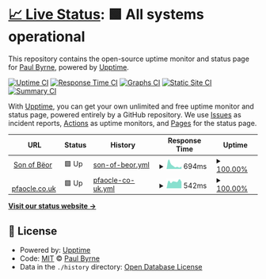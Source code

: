 # [📈 Live Status](https://pfaocle.github.io/beor-upptime): <!--live status--> **🟩 All systems operational**

This repository contains the open-source uptime monitor and status page for [Paul Byrne](http://pfaocle.co.uk/), powered by [Upptime](https://github.com/upptime/upptime).

[![Uptime CI](https://github.com/koj-co/upptime/workflows/Uptime%20CI/badge.svg)](https://github.com/koj-co/upptime/actions?query=workflow%3A%22Uptime+CI%22)
[![Response Time CI](https://github.com/koj-co/upptime/workflows/Response%20Time%20CI/badge.svg)](https://github.com/koj-co/upptime/actions?query=workflow%3A%22Response+Time+CI%22)
[![Graphs CI](https://github.com/koj-co/upptime/workflows/Graphs%20CI/badge.svg)](https://github.com/koj-co/upptime/actions?query=workflow%3A%22Graphs+CI%22)
[![Static Site CI](https://github.com/koj-co/upptime/workflows/Static%20Site%20CI/badge.svg)](https://github.com/koj-co/upptime/actions?query=workflow%3A%22Static+Site+CI%22)
[![Summary CI](https://github.com/koj-co/upptime/workflows/Summary%20CI/badge.svg)](https://github.com/koj-co/upptime/actions?query=workflow%3A%22Summary+CI%22)

With [Upptime](https://upptime.js.org), you can get your own unlimited and free uptime monitor and status page, powered entirely by a GitHub repository. We use [Issues](https://github.com/pfaocle/beor-upptime/issues) as incident reports, [Actions](https://github.com/pfaocle/beor-upptime/actions) as uptime monitors, and [Pages](https://pfaocle.github.io/beor-upptime) for the status page.

<!--start: status pages-->
<!-- This summary is generated by Upptime (https://github.com/upptime/upptime) -->
<!-- Do not edit this manually, your changes will be overwritten -->
<!-- prettier-ignore -->
| URL | Status | History | Response Time | Uptime |
| --- | ------ | ------- | ------------- | ------ |
| <img alt="" src="https://icons.duckduckgo.com/ip3/beor.pfaocle.co.uk.ico" height="13"> [Son of Bëor](https://beor.pfaocle.co.uk) | 🟩 Up | [son-of-beor.yml](https://github.com/pfaocle/beor-upptime/commits/HEAD/history/son-of-beor.yml) | <details><summary><img alt="Response time graph" src="./graphs/son-of-beor/response-time-week.png" height="20"> 694ms</summary><br><a href="https://pfaocle.github.io/beor-upptime/history/son-of-beor"><img alt="Response time 269" src="https://img.shields.io/endpoint?url=https%3A%2F%2Fraw.githubusercontent.com%2Fpfaocle%2Fbeor-upptime%2FHEAD%2Fapi%2Fson-of-beor%2Fresponse-time.json"></a><br><a href="https://pfaocle.github.io/beor-upptime/history/son-of-beor"><img alt="24-hour response time 452" src="https://img.shields.io/endpoint?url=https%3A%2F%2Fraw.githubusercontent.com%2Fpfaocle%2Fbeor-upptime%2FHEAD%2Fapi%2Fson-of-beor%2Fresponse-time-day.json"></a><br><a href="https://pfaocle.github.io/beor-upptime/history/son-of-beor"><img alt="7-day response time 694" src="https://img.shields.io/endpoint?url=https%3A%2F%2Fraw.githubusercontent.com%2Fpfaocle%2Fbeor-upptime%2FHEAD%2Fapi%2Fson-of-beor%2Fresponse-time-week.json"></a><br><a href="https://pfaocle.github.io/beor-upptime/history/son-of-beor"><img alt="30-day response time 620" src="https://img.shields.io/endpoint?url=https%3A%2F%2Fraw.githubusercontent.com%2Fpfaocle%2Fbeor-upptime%2FHEAD%2Fapi%2Fson-of-beor%2Fresponse-time-month.json"></a><br><a href="https://pfaocle.github.io/beor-upptime/history/son-of-beor"><img alt="1-year response time 290" src="https://img.shields.io/endpoint?url=https%3A%2F%2Fraw.githubusercontent.com%2Fpfaocle%2Fbeor-upptime%2FHEAD%2Fapi%2Fson-of-beor%2Fresponse-time-year.json"></a></details> | <details><summary><a href="https://pfaocle.github.io/beor-upptime/history/son-of-beor">100.00%</a></summary><a href="https://pfaocle.github.io/beor-upptime/history/son-of-beor"><img alt="All-time uptime 99.99%" src="https://img.shields.io/endpoint?url=https%3A%2F%2Fraw.githubusercontent.com%2Fpfaocle%2Fbeor-upptime%2FHEAD%2Fapi%2Fson-of-beor%2Fuptime.json"></a><br><a href="https://pfaocle.github.io/beor-upptime/history/son-of-beor"><img alt="24-hour uptime 100.00%" src="https://img.shields.io/endpoint?url=https%3A%2F%2Fraw.githubusercontent.com%2Fpfaocle%2Fbeor-upptime%2FHEAD%2Fapi%2Fson-of-beor%2Fuptime-day.json"></a><br><a href="https://pfaocle.github.io/beor-upptime/history/son-of-beor"><img alt="7-day uptime 100.00%" src="https://img.shields.io/endpoint?url=https%3A%2F%2Fraw.githubusercontent.com%2Fpfaocle%2Fbeor-upptime%2FHEAD%2Fapi%2Fson-of-beor%2Fuptime-week.json"></a><br><a href="https://pfaocle.github.io/beor-upptime/history/son-of-beor"><img alt="30-day uptime 100.00%" src="https://img.shields.io/endpoint?url=https%3A%2F%2Fraw.githubusercontent.com%2Fpfaocle%2Fbeor-upptime%2FHEAD%2Fapi%2Fson-of-beor%2Fuptime-month.json"></a><br><a href="https://pfaocle.github.io/beor-upptime/history/son-of-beor"><img alt="1-year uptime 99.99%" src="https://img.shields.io/endpoint?url=https%3A%2F%2Fraw.githubusercontent.com%2Fpfaocle%2Fbeor-upptime%2FHEAD%2Fapi%2Fson-of-beor%2Fuptime-year.json"></a></details>
| <img alt="" src="https://icons.duckduckgo.com/ip3/pfaocle.co.uk.ico" height="13"> [pfaocle.co.uk](https://pfaocle.co.uk) | 🟩 Up | [pfaocle-co-uk.yml](https://github.com/pfaocle/beor-upptime/commits/HEAD/history/pfaocle-co-uk.yml) | <details><summary><img alt="Response time graph" src="./graphs/pfaocle-co-uk/response-time-week.png" height="20"> 542ms</summary><br><a href="https://pfaocle.github.io/beor-upptime/history/pfaocle-co-uk"><img alt="Response time 304" src="https://img.shields.io/endpoint?url=https%3A%2F%2Fraw.githubusercontent.com%2Fpfaocle%2Fbeor-upptime%2FHEAD%2Fapi%2Fpfaocle-co-uk%2Fresponse-time.json"></a><br><a href="https://pfaocle.github.io/beor-upptime/history/pfaocle-co-uk"><img alt="24-hour response time 508" src="https://img.shields.io/endpoint?url=https%3A%2F%2Fraw.githubusercontent.com%2Fpfaocle%2Fbeor-upptime%2FHEAD%2Fapi%2Fpfaocle-co-uk%2Fresponse-time-day.json"></a><br><a href="https://pfaocle.github.io/beor-upptime/history/pfaocle-co-uk"><img alt="7-day response time 542" src="https://img.shields.io/endpoint?url=https%3A%2F%2Fraw.githubusercontent.com%2Fpfaocle%2Fbeor-upptime%2FHEAD%2Fapi%2Fpfaocle-co-uk%2Fresponse-time-week.json"></a><br><a href="https://pfaocle.github.io/beor-upptime/history/pfaocle-co-uk"><img alt="30-day response time 645" src="https://img.shields.io/endpoint?url=https%3A%2F%2Fraw.githubusercontent.com%2Fpfaocle%2Fbeor-upptime%2FHEAD%2Fapi%2Fpfaocle-co-uk%2Fresponse-time-month.json"></a><br><a href="https://pfaocle.github.io/beor-upptime/history/pfaocle-co-uk"><img alt="1-year response time 329" src="https://img.shields.io/endpoint?url=https%3A%2F%2Fraw.githubusercontent.com%2Fpfaocle%2Fbeor-upptime%2FHEAD%2Fapi%2Fpfaocle-co-uk%2Fresponse-time-year.json"></a></details> | <details><summary><a href="https://pfaocle.github.io/beor-upptime/history/pfaocle-co-uk">100.00%</a></summary><a href="https://pfaocle.github.io/beor-upptime/history/pfaocle-co-uk"><img alt="All-time uptime 99.98%" src="https://img.shields.io/endpoint?url=https%3A%2F%2Fraw.githubusercontent.com%2Fpfaocle%2Fbeor-upptime%2FHEAD%2Fapi%2Fpfaocle-co-uk%2Fuptime.json"></a><br><a href="https://pfaocle.github.io/beor-upptime/history/pfaocle-co-uk"><img alt="24-hour uptime 100.00%" src="https://img.shields.io/endpoint?url=https%3A%2F%2Fraw.githubusercontent.com%2Fpfaocle%2Fbeor-upptime%2FHEAD%2Fapi%2Fpfaocle-co-uk%2Fuptime-day.json"></a><br><a href="https://pfaocle.github.io/beor-upptime/history/pfaocle-co-uk"><img alt="7-day uptime 100.00%" src="https://img.shields.io/endpoint?url=https%3A%2F%2Fraw.githubusercontent.com%2Fpfaocle%2Fbeor-upptime%2FHEAD%2Fapi%2Fpfaocle-co-uk%2Fuptime-week.json"></a><br><a href="https://pfaocle.github.io/beor-upptime/history/pfaocle-co-uk"><img alt="30-day uptime 100.00%" src="https://img.shields.io/endpoint?url=https%3A%2F%2Fraw.githubusercontent.com%2Fpfaocle%2Fbeor-upptime%2FHEAD%2Fapi%2Fpfaocle-co-uk%2Fuptime-month.json"></a><br><a href="https://pfaocle.github.io/beor-upptime/history/pfaocle-co-uk"><img alt="1-year uptime 100.00%" src="https://img.shields.io/endpoint?url=https%3A%2F%2Fraw.githubusercontent.com%2Fpfaocle%2Fbeor-upptime%2FHEAD%2Fapi%2Fpfaocle-co-uk%2Fuptime-year.json"></a></details>

<!--end: status pages-->

[**Visit our status website →**](https://pfaocle.github.io/beor-upptime)

## 📄 License

- Powered by: [Upptime](https://github.com/upptime/upptime)
- Code: [MIT](./LICENSE) © [Paul Byrne](http://pfaocle.co.uk/)
- Data in the `./history` directory: [Open Database License](https://opendatacommons.org/licenses/odbl/1-0/)
